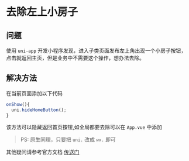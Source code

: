 # 去除左上小房子

## 问题

使用 `uni-app` 开发小程序发现，进入子类页面发布左上角出现一个小房子按钮，点击就返回主页，但是业务中不需要这个操作，想办法去除。

## 解决方法

在当前页面添加以下代码

```js
onShow(){
  uni.hideHomeButton();
}
```

该方法可以隐藏返回首页按钮,如全局都要去除可以在 `App.vue` 中添加

> PS: 原生同理，只要把 `uni.` 改成 `wx.` 即可

其他疑问请参考官方文档 [传送门](https://uniapp.dcloud.io/api/ui/navigationbar?id=hidehomebutton)
